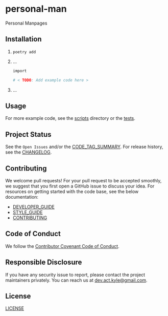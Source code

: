# personal-man

Personal Manpages

## Installation

1. `poetry add `

1. ...

   ```sh
   import

   # < TODO: Add example code here >
   ```

1. ...

## Usage

<!-- < TODO: Show an example (screenshots, terminal recording, etc.) > -->

For more example code, see the [scripts] directory or the [tests].

## Project Status

See the `Open Issues` and/or the [CODE_TAG_SUMMARY]. For release history, see the [CHANGELOG].

## Contributing

We welcome pull requests! For your pull request to be accepted smoothly, we suggest that you first open a GitHub issue to discuss your idea. For resources on getting started with the code base, see the below documentation:

- [DEVELOPER_GUIDE]
- [STYLE_GUIDE]
- [CONTRIBUTING]

## Code of Conduct

We follow the [Contributor Covenant Code of Conduct][contributor-covenant].

## Responsible Disclosure

If you have any security issue to report, please contact the project maintainers privately. You can reach us at [dev.act.kyle@gmail.com](mailto:dev.act.kyle@gmail.com).

## License

[LICENSE]

[changelog]: ./docs/CHANGELOG.md
[code_tag_summary]: ./docs/CODE_TAG_SUMMARY.md
[contributing]: ./docs/CONTRIBUTING.md
[contributor-covenant]: https://www.contributor-covenant.org
[developer_guide]: ./docs/DEVELOPER_GUIDE.md
[license]: https://github.com/kyleking/pman/LICENSE
[scripts]: https://github.com/kyleking/pman/scripts
[style_guide]: ./docs/STYLE_GUIDE.md
[tests]: https://github.com/kyleking/pman/tests
